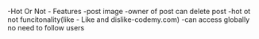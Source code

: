 -Hot Or Not - Features
    -post image
    -owner of post can delete post
    -hot ot not funcitonality(like - Like and dislike-codemy.com)
    -can access globally no need to follow users